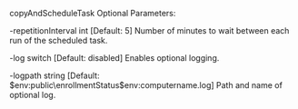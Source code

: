 copyAndScheduleTask Optional Parameters:

-repetitionInterval int 
 [Default: 5]
 Number of minutes to wait between each run of the scheduled task.

-log switch 
 [Default: disabled]
 Enables optional logging.

-logpath string 
 [Default: $env:public\enrollmentStatus\$env:computername.log]
 Path and name of optional log.
